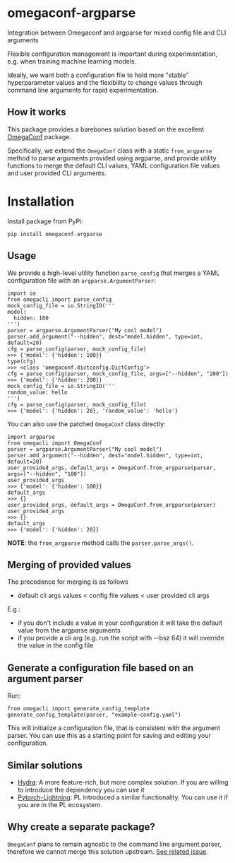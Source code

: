 # omegaconf-argparse
Integration between Omegaconf and argparse for mixed config file and CLI arguments

Flexible configuration management is important during experimentation, e.g. when training machine learning models.

Ideally, we want both a configuration file to hold more "stable" hyperparameter values and the flexibility to
change values through command line arguments for rapid experimentation.

## How it works

This package provides a barebones solution based on the excellent [OmegaConf](https://github.com/omry/omegaconf) package.

Specifically, we extend the `OmegaConf` class with a static `from_argparse` method to parse arguments provided using argparse,
and provide utility functions to merge the default CLI values, YAML configuration file values and user provided CLI arguments.

# Installation

Install package from PyPi:

```
pip install omegaconf-argparse
```

## Usage

We provide a high-level utility function `parse_config` that merges a YAML configuration file with an `argparse.ArgumentParser`:

```
import io
from omegacli import parse_config
mock_config_file = io.StringIO('''
model:
  hidden: 100
''')
parser = argparse.ArgumentParser("My cool model")
parser.add_argument("--hidden", dest="model.hidden", type=int, default=20)
cfg = parse_config(parser, mock_config_file)
>>> {'model': {'hidden': 100}}
type(cfg)
>>> <class 'omegaconf.dictconfig.DictConfig'>
cfg = parse_config(parser, mock_config_file, args=["--hidden", "200"])
>>> {'model': {'hidden': 200}}
mock_config_file = io.StringIO('''
random_value: hello
''')
cfg = parse_config(parser, mock_config_file)
>>> {'model': {'hidden': 20}, 'random_value': 'hello'}
```

You can also use the patched `OmegaConf` class directly:

```
import argparse
from omegacli import OmegaConf
parser = argparse.ArgumentParser("My cool model")
parser.add_argument("--hidden", dest="model.hidden", type=int, default=20)
user_provided_args, default_args = OmegaConf.from_argparse(parser, args=["--hidden", "100"])
user_provided_args
>>> {'model': {'hidden': 100}}
default_args
>>> {}
user_provided_args, default_args = OmegaConf.from_argparse(parser)
user_provided_args
>>> {}
default_args
>>> {'model': {'hidden': 20}}
```

**NOTE**: the `from_argparse` method calls the `parser.parse_args()`.

## Merging of provided values

The precedence for merging is as follows
* default cli args values < config file values < user provided cli args

E.g.:
* if you don't include a value in your configuration it will take the default value from the argparse arguments
* if you provide a cli arg (e.g. run the script with --bsz 64) it will override the value in the config file


## Generate a configuration file based on an argument parser

Run:

```
from omegacli import generate_config_template
generate_config_template(parser, "example-config.yaml")
```

This will initialize a configuration file, that is consistent with the argument parser.
You can use this as a starting point for saving and editing your configuration.

## Similar solutions

* [Hydra](https://hydra.cc/docs/intro/): A more feature-rich, but more complex solution. If you are willing to introduce the dependency you can use it
* [Pytorch-Lightning](https://pytorch-lightning.readthedocs.io/en/1.6.2/common/lightning_cli.html): PL introduced a similar functionality. You can use it if you are in the PL ecosystem.

## Why create a separate package?

`OmegaConf` plans to remain agnostic to the command line argument parser, therefore we cannot merge this solution upstream. [See related issue](https://github.com/omry/omegaconf/issues/569).
